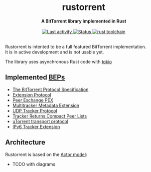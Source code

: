 <h1 align="center">rustorrent</h1>
<div align="center">
  <strong>
    A BitTorrent library implemented in Rust
  </strong>
</div>


<br />

<div align="center">
  <a href="https://github.com/sebastiencs/rustorrent">
    <img src="https://img.shields.io/github/last-commit/sebastiencs/rustorrent?style=flat-square"
         alt="Last activity" />
  </a>
  <!-- Status -->
  <a href="https://github.com/sebastiencs/rustorrent">
    <img src="https://img.shields.io/badge/status-in%20development-orange?style=flat-square"
         alt="Status" />
  </a>
  <!-- Rust toolchain -->
  <a href="https://github.com/sebastiencs/rustorrent">
    <img src="https://img.shields.io/badge/rust-nightly-blue?style=flat-square"
         alt="rust toolchain" />
  </a>
</div>

<br />

Rustorrent is intented to be a full featured BitTorrent implementation.  
It is in active development and is not usable yet.

The library uses asynchronous Rust code with [tokio](https://tokio.rs/)

## Implemented [BEPs](https://www.bittorrent.org/beps/bep_0000.html)
- [The BitTorrent Protocol Specification](https://www.bittorrent.org/beps/bep_0003.html)
- [Extension Protocol](https://www.bittorrent.org/beps/bep_0010.html)
- [Peer Exchange PEX](https://www.bittorrent.org/beps/bep_0011.html)
- [Multitracker Metadata Extension](https://www.bittorrent.org/beps/bep_0012.html)
- [UDP Tracker Protocol](https://www.bittorrent.org/beps/bep_0015.html)
- [Tracker Returns Compact Peer Lists](https://www.bittorrent.org/beps/bep_0023.html)
- [uTorrent transport protocol](https://www.bittorrent.org/beps/bep_0029.html)
- [IPv6 Tracker Extension](https://www.bittorrent.org/beps/bep_0007.html)

## Architecture

Rustorrent is based on the [Actor model](https://en.wikipedia.org/wiki/Actor_model):
- TODO with diagrams
